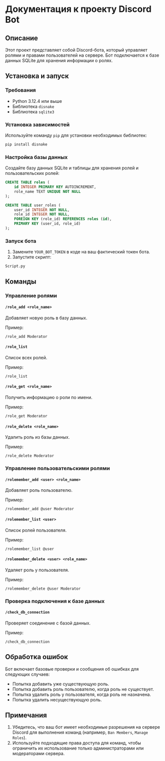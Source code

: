 # Документация к проекту Discord Bot

## Описание

Этот проект представляет собой Discord-бота, который управляет ролями и правами пользователей на сервере. Бот подключается к базе данных SQLite для хранения информации о ролях.

## Установка и запуск

### Требования

- Python 3.12.4 или выше
- Библиотека `disnake`
- Библиотека `sqlite3`

### Установка зависимостей

Используйте команду `pip` для установки необходимых библиотек:

```sh
pip install disnake
```

### Настройка базы данных

Создайте базу данных SQLite и таблицы для хранения ролей и пользовательских ролей:

```sql
CREATE TABLE roles (
    id INTEGER PRIMARY KEY AUTOINCREMENT,
    role_name TEXT UNIQUE NOT NULL
);

CREATE TABLE user_roles (
    user_id INTEGER NOT NULL,
    role_id INTEGER NOT NULL,
    FOREIGN KEY (role_id) REFERENCES roles (id),
    PRIMARY KEY (user_id, role_id)
);
```

### Запуск бота

1. Замените `YOUR_BOT_TOKEN` в коде на ваш фактический токен бота.
2. Запустите скрипт:

```sh
Script.py
```

## Команды

### Управление ролями

#### `/role_add <role_name>`

Добавляет новую роль в базу данных.

Пример:
```
/role_add Moderator
```

#### `/role_list`

Список всех ролей.

Пример:
```
/role_list
```

#### `/role_get <role_name>`

Получить информацию о роли по имени.

Пример:
```
/role_get Moderator
```

#### `/role_delete <role_name>`

Удалить роль из базы данных.

Пример:
```
/role_delete Moderator
```

### Управление пользовательскими ролями

#### `/rolemember_add <user> <role_name>`

Добавляет роль пользователю.

Пример:
```
/rolemember_add @user Moderator
```

#### `/rolemember_list <user>`

Список ролей пользователя.

Пример:
```
/rolemember_list @user
```

#### `/rolemember_delete <user> <role_name>`

Удаляет роль у пользователя.

Пример:
```
/rolemember_delete @user Moderator
```

### Проверка подключения к базе данных

#### `/check_db_connection`

Проверяет соединение с базой данных.

Пример:
```
/check_db_connection
```

## Обработка ошибок

Бот включает базовые проверки и сообщения об ошибках для следующих случаев:

- Попытка добавить уже существующую роль.
- Попытка добавить роль пользователю, когда роль не существует.
- Попытка удалить роль у пользователя, когда роль не назначена.
- Попытка удалить несуществующую роль.

## Примечания

1. Убедитесь, что ваш бот имеет необходимые разрешения на сервере Discord для выполнения команд (например, `Ban Members`, `Manage Roles`).
2. Используйте подходящие права доступа для команд, чтобы ограничить их использование только администраторами или модераторами сервера.
